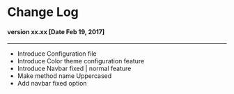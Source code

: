 # Change Log

#### version xx.xx [Date Feb 19, 2017]
-------------
 - Introduce Configuration file
 - Introduce Color theme configuration feature
 - Introduce Navbar fixed | normal feature
 - Make method name Uppercased
 - Add navbar fixed option